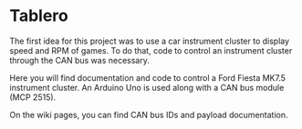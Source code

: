 # Tablero

The first idea for this project was to use a car instrument cluster to display speed and RPM of games. To do that, code to control an instrument cluster through the CAN bus was necessary.

Here you will find documentation and code to control a Ford Fiesta MK7.5 instrument cluster. An Arduino Uno is used along with a CAN bus module (MCP 2515).

On the wiki pages, you can find CAN bus IDs and payload documentation.
